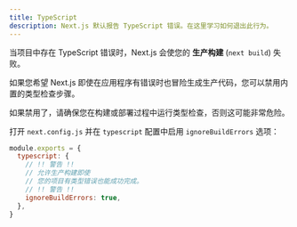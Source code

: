 ```yaml
---
title: TypeScript
description: Next.js 默认报告 TypeScript 错误。在这里学习如何退出此行为。
---
```




当项目中存在 TypeScript 错误时，Next.js 会使您的 **生产构建** (`next build`) 失败。

如果您希望 Next.js 即使在应用程序有错误时也冒险生成生产代码，您可以禁用内置的类型检查步骤。

如果禁用了，请确保您在构建或部署过程中运行类型检查，否则这可能非常危险。

打开 `next.config.js` 并在 `typescript` 配置中启用 `ignoreBuildErrors` 选项：

```js filename="next.config.js"
module.exports = {
  typescript: {
    // !! 警告 !!
    // 允许生产构建即使
    // 您的项目有类型错误也能成功完成。
    // !! 警告 !!
    ignoreBuildErrors: true,
  },
}
```